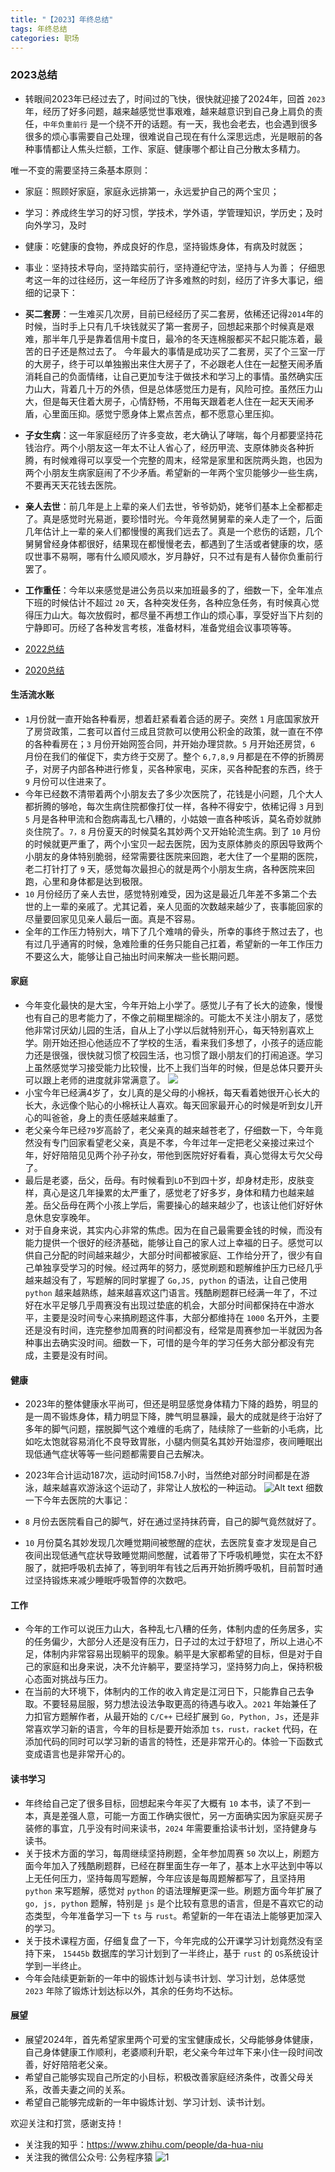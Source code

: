 ```yaml
---
title: "【2023】年终总结"
tags: 年终总结
categories: 职场
---
```


### 2023总结
+ 转眼间2023年已经过去了，时间过的飞快，很快就迎接了2024年，回首 `2023` 年，经历了好多问题，越来越感觉世事艰难，越来越意识到自己身上肩负的责任，`中年负重前行` 是一个绕不开的话题。有一天，我也会老去，也会遇到很多很多的烦心事需要自己处理，很难说自己现在有什么深思远虑，光是眼前的各种事情都让人焦头烂额，工作、家庭、健康哪个都让自己分散太多精力。

唯一不变的需要坚持三条基本原则：
+ 家庭：照顾好家庭，家庭永远排第一，永远爱护自己的两个宝贝；
+ 学习：养成终生学习的好习惯，学技术，学外语，学管理知识，学历史；及时向外学习，及时
+ 健康：吃健康的食物，养成良好的作息，坚持锻炼身体，有病及时就医；
+ 事业：坚持技术导向，坚持踏实前行，坚持遵纪守法，坚持与人为善；
仔细思考这一年的过往经历，这一年经历了许多难熬的时刻，经历了许多大事记，细细的记录下：
+ **买二套房**：一生难买几次房，目前已经经历了买二套房，依稀还记得`2014`年的时候，当时手上只有几千块钱就买了第一套房子，回想起来那个时候真是艰难，那半年几乎是靠着信用卡度日，最冷的冬天连棉服都买不起只能冻着，最苦的日子还是熬过去了。 今年最大的事情是成功买了二套房，买了个三室一厅的大房子，终于可以单独搬出来住大房子了，不必跟老人住在一起整天闹矛盾消耗自己的负面情绪，让自己更加专注于做技术和学习上的事情。虽然确实压力山大，背着几十万的外债，但是总体感觉压力是有，风险可控。虽然压力山大，但是每天住着大房子，心情舒畅，不用每天跟着老人住在一起天天闹矛盾，心里面压抑。感觉宁愿身体上累点苦点，都不愿意心里压抑。
+ **子女生病**：这一年家庭经历了许多变故，老大确认了哮喘，每个月都要坚持花钱治疗。两个小朋友这一年太不让人省心了，经历甲流、支原体肺炎各种折腾，有时候难得可以享受一个完整的周末，经常是家里和医院两头跑，也因为两个小朋友生病家庭闹了不少矛盾。希望新的一年两个宝贝能够少一些生病，不要再天天花钱去医院。
+ **亲人去世**：前几年是上上辈的亲人们去世，爷爷奶奶，姥爷们基本上全都都走了。真是感觉时光易逝，要珍惜时光。今年竟然舅舅辈的亲人走了一个，后面几年估计上一辈的亲人们都慢慢的离我们远去了。真是一个悲伤的话题，几个舅舅曾经身体都很好，结果现在都慢慢老去，都遇到了生活或者健康的坎，感叹世事不易啊，哪有什么顺风顺水，岁月静好，只不过有是有人替你负重前行罢了。
+ **工作重任**：今年以来感觉是进公务员以来加班最多的了，细数一下，全年准点下班的时候估计不超过 `20` 天，各种突发任务，各种应急任务，有时候真心觉得压力山大。每次放假时，都尽量不再想工作山的烦心事，享受好当下片刻的宁静即可。历经了各种发言考核，准备材料，准备党组会议事项等等。


+ [2022总结](https://mike-box.github.io/2023/01/05/%E4%B8%AA%E4%BA%BA%E9%97%B2%E8%B0%88/81/)
+ [2020总结](https://mike-box.github.io/2022/11/20/%E4%B8%AA%E4%BA%BA%E9%97%B2%E8%B0%88/79/)
#### 生活流水账
+ `1`月份就一直开始各种看房，想着赶紧看着合适的房子。突然 `1` 月底国家放开了房贷政策，二套可以首付三成且贷款可以使用公积金的政策，就一直在不停的各种看房在；`3` 月份开始网签合同，并开始办理贷款。`5` 月开始还房贷，`6` 月份在我们的催促下，卖方终于交房了。整个 `6,7,8,9` 月都是在不停的折腾房子，对房子内部各种进行修复，买各种家电，买床，买各种配套的东西，终于 `9` 月份可以住进来了。
+ 今年已经数不清带着两个小朋友去了多少次医院了，花钱是小问题，几个大人都折腾的够呛，每次生病住院都像打仗一样，各种不得安宁，依稀记得 `3` 月到 `5` 月是各种甲流和合胞病毒乱七八糟的，小姑娘一直各种咳诉，莫名奇妙就肺炎住院了。`7，8` 月份夏天的时候莫名其妙两个又开始轮流生病。到了 `10` 月份的时候就更严重了，两个小宝贝一起去医院，因为支原体肺炎的原因导致两个小朋友的身体特别脆弱，经常需要往医院来回跑，老大住了一个星期的医院，老二打针打了 `9` 天，感觉每次最担心的就是两个小朋友生病，各种医院来回跑，心里和身体都是达到极限。
+ `10` 月份经历了亲人去世，感觉特别难受，因为这是最近几年差不多第二个去世的上一辈的亲戚了。尤其记着，亲人见面的次数越来越少了，丧事能回家的尽量要回家见见亲人最后一面。真是不容易。
+ 全年的工作压力特别大，啃下了几个难啃的骨头，所幸的事终于熬过去了，也有过几乎通宵的时候，急难险重的任务只能自己扛着，希望新的一年工作压力不要这么大，能够让自己抽出时间来解决一些长期问题。
#### 家庭
+ 今年变化最快的是大宝，今年开始上小学了。感觉儿子有了长大的迹象，慢慢也有自己的思考能力了，不像之前糊里糊涂的。可能太不关注小朋友了，感觉他非常讨厌幼儿园的生活，自从上了小学以后就特别开心，每天特别喜欢上学。刚开始还担心他适应不了学校的生活，看来我们多想了，小孩子的适应能力还是很强，很快就习惯了校园生活，也习惯了跟小朋友们的打闹追逐。学习上虽然感觉学习接受能力比较慢，比不上我们当年的时候，但是总体只要开头可以跟上老师的进度就非常满意了。
![](https://raw.githubusercontent.com/mike-box/pic/main/953ae4987357d35af71573de47b5c55.jpg)
+ 小宝今年已经满4岁了，女儿真的是父母的小棉袄，每天看着她很开心长大的长大，永远像个贴心的小棉袄让人喜欢。每天回家最开心的时候是听到女儿开心的叫爸爸，身上的责任感越来越重了。
+ 老父亲今年已经`79`岁高龄了，老父亲真的越来越苍老了，仔细数一下，今年竟然没有专门回家看望老父亲，真是不孝，今年过年一定把老父亲接过来过个年，好好陪陪见见两个孙子孙女，带他到医院好好看看，真心觉得太亏欠父母了。
+ 最后是老婆，岳父，岳母。有时候看到`LD`不到四十岁，却身材走形，皮肤变样，真心是这几年操累的太严重了，感觉老了好多岁，身体和精力也越来越差。岳父岳母在两个小孩上学后，需要操心的越来越少了，也该让他们好好休息休息安享晚年。
+ 对于自身来说，其实内心非常的焦虑。因为在自己最需要金钱的时候，而没有能力提供一个很好的经济基础，能够让自己的家人过上幸福的日子。感觉可以供自己分配的时间越来越少，大部分时间都被家庭、工作给分开了，很少有自己单独享受学习的时候。经过两年的努力，感觉刷题和题解维护压力已经几乎越来越没有了，写题解的同时掌握了 `Go,JS, python` 的语法，让自己使用 `python` 越来越熟练，越来越喜欢这门语言。残酷刷题群已经满一年了，不过好在水平足够几乎周赛没有出现过垫底的机会，大部分时间都保持在中游水平，主要是没时间专心来搞刷题这件事，大部分都维持在 `1000` 名开外，主要还是没有时间，连完整参加周赛的时间都没有，经常是周赛参加一半就因为各种事出去确实没时间。细数一下，可惜的是今年的学习任务大部分都没有完成，主要是没有时间。

#### 健康
+ 2023年的整体健康水平尚可，但还是明显感觉身体精力下降的趋势，明显的是一周不锻炼身体，精力明显下降，脾气明显暴躁，最大的成就是终于治好了多年的脚气问题，摆脱脚气这个难缠的毛病了，陆续除了一些新的小毛病，比如吃太饱就容易消化不良导致胃胀，小腿内侧莫名其妙开始湿疹，夜间睡眠出现低通气症状等等一些问题都需要自己去解决。

+ 2023年合计运动187次，运动时间158.7小时，当然绝对部分时间都是在游泳，越来越喜欢游泳这个运动了，非常让人放松的一种运动。
![Alt text](dcd3335cd4d29816e86b351d123e9a9.jpg)
细数一下今年去医院的大事记：
+ `8` 月份去医院看自己的脚气，好在通过坚持抹药膏，自己的脚气竟然就好了。
+ `10` 月份莫名其妙发现几次睡觉期间被憋醒的症状，去医院复查才发现是自己夜间出现低通气症状导致睡觉期间憋醒，试着带了下呼吸机睡觉，实在太不舒服了，就把呼吸机去掉了，等到明年有钱之后再开始折腾呼吸机，目前暂时通过坚持锻炼来减少睡眠呼吸暂停的次数吧。

#### 工作
+ 今年的工作可以说压力山大，各种乱七八糟的任务，体制内虚的任务居多，实的任务偏少，大部分人还是没有压力，日子过的太过于舒坦了，所以上进心不足，体制内非常容易出现躺平的现象。躺平是大家都希望的目标，但是对于自己的家庭和出身来说，决不允许躺平，要坚持学习，坚持努力向上，保持积极心态面对挑战与压力。
+ 在当前的大环境下，体制内的工作的收入肯定是江河日下，只能靠自己去争取。不要轻易屈服，努力想法设法争取更高的待遇与收入。`2021` 年始兼任了力扣官方题解作者，从最开始的 `C/C++` 已经扩展到 `Go, Python, Js`，还是非常喜欢学习新的语言，今年的目标是要开始添加 `ts，rust，racket` 代码，在添加代码的同时可以学习新的语言的特性，还是非常开心的。体验一下函数式变成语言也是非常开心的。
  
#### 读书学习
+ 年终给自己定了很多目标，回想起来今年买了大概有 `10` 本书，读了不到一本，真是差强人意，可能一方面工作确实很忙，另一方面确实因为家庭买房子装修的事宜，几乎没有时间来读书，`2024` 年需要重拾读书计划，坚持健身与读书。
+ 关于技术方面的学习，每周继续坚持刷题，全年参加周赛 `50` 次以上，刷题方面今年加入了残酷刷题群，已经在群里面生存一年了，基本上水平达到中等以上无任何压力，坚持每周写题解，今年应该是每周题解都写了，且坚持用 `python` 来写题解，感觉对 `python` 的语法理解更深一些。刷题方面今年扩展了 `go, js, python` 题解，特别是 `js` 是个比较有意思的语言，但是不喜欢它的动态类型，今年准备学习一下 `ts` 与 `rust`。希望新的一年在语法上能够更加深入的学习。
+ 关于技术课程方面，仔细复盘了一下，今年完成的公开课学习计划竟然没有坚持下来， `15445b` 数据库的学习计划到了一半终止，基于  `rust` 的 `OS`系统设计学到一半终止。
+ 今年会陆续更新新的一年中的锻炼计划与读书计划、学习计划，总体感觉 `2023` 年除了锻炼计划达标以外，其余的任务均不达标。
  
#### 展望
+ 展望2024年，首先希望家里两个可爱的宝宝健康成长，父母能够身体健康，自己身体健康工作顺利，老婆顺利升职，老父亲今年过年下来小住一段时间改善，好好陪陪老父亲。
+ 希望自己能够实现自己所定的小目标，积极改善家庭经济条件，改善父母关系，改善夫妻之间的关系。
+ 希望自己能够完成新的一年中锻炼计划、学习计划、读书计划。

欢迎关注和打赏，感谢支持！
+ 关注我的知乎：https://www.zhihu.com/people/da-hua-niu
+ 关注我的微信公众号: 公务程序猿
![1](https://raw.githubusercontent.com/mike-box/pic/main/202210080853104.png)

